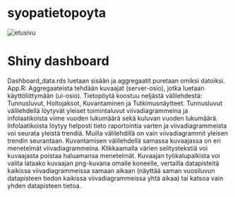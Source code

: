 # syopatietopoyta

![etusivu](https://user-images.githubusercontent.com/89851080/131653331-00077fff-30df-4c0d-aef6-5c70bc338a7b.png)

# Shiny dashboard

Dashboard_data.rds luetaan sisään ja aggregaatit puretaan omiksi datoiksi.
App.R: 
Aggregaateista tehdään kuvaajat (server-osio), jotka luetaan käyttöliittymään (ui-osio). Tietopöytä koostuu neljästä välilehdestä: Tunnusluvut, Hoitojaksot, Kuvantaminen ja Tutkimusnäytteet. Tunnusluvut välilehdellä löytyvät yleiset toimintaluvut viivadiagrammeina ja infolaatikoista viime vuoden lukumäärä sekä kuluvan vuoden lukumäärä. Infolaatikoista löytyy helposti tieto raportointia varten ja viivadiagrammeista voi seurata yleistä trendiä. Muilla välilehdillä on vain viivadiagrammit yleisen trendin seurantaan.
Kuvantamisen välilehdellä samassa kuvaajassa on eri menetelmät viivadiagrammeina. Klikkaamalla värien selitystekstiä voi kuvaajasta poistaa haluamansa menetelmät. Kuvaajan työkalupalkista voi valita lataako kuvaajan png-kuvana omalle koneelle, vertailla datapisteitä kaikissa viivadiagrammeissa samaan aikaan (näyttää saman vuosiluvun datapisteen tiedon kaikissa viivadiagrammeissa yhtä aikaa) tai katsoa vain yhden datapisteen tietoa.
